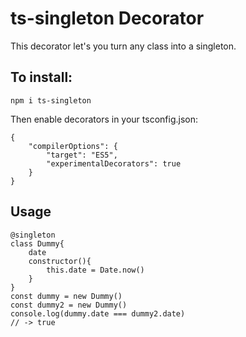 # ts-singleton Decorator

This decorator let's you turn any class into a singleton.

## To install:

```
npm i ts-singleton
```

Then enable decorators in your tsconfig.json:

```
{
    "compilerOptions": {
        "target": "ES5", 
        "experimentalDecorators": true   
    }
}
```

## Usage

```
@singleton
class Dummy{
    date
    constructor(){
        this.date = Date.now()
    }
}
const dummy = new Dummy()
const dummy2 = new Dummy()
console.log(dummy.date === dummy2.date)
// -> true
```


